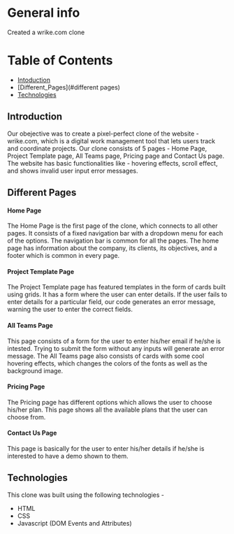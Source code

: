 # General info
Created a wrike.com clone

# Table of Contents
* [Intoduction](#introduction)
* [Different_Pages](#different pages)
* [Technologies](#technologies)

## Introduction
Our obejective was to create a pixel-perfect clone of the website - wrike.com, which is a digital work management tool that lets users track and coordinate projects.
Our clone consists of 5 pages - Home Page, Project Template page, All Teams page, Pricing page and Contact Us page. The website has basic functionalities like - hovering effects, scroll effect, and shows invalid user input error messages.

## Different Pages
#### Home Page
The Home Page is the first page of the clone, which connects to all other pages. It consists of a fixed navigation bar with a dropdown menu for each of the options. The navigation bar is common for all the pages. The home page has information about the company, its clients, its objectives, and a footer which is common in every page.

#### Project Template Page
The Project Template page has featured templates in the form of cards built using grids. It has a form where the user can enter details. If the user fails to enter details for a particular field, our code generates an error message, warning the user to enter the correct fields.

#### All Teams Page
This page consists of a form for the user to enter his/her email if he/she is intested. Trying to submit the form without any inputs will generate an error message. The All Teams page also consists of cards with some cool hovering effects, which changes the colors of the fonts as well as the background image.

#### Pricing Page
The Pricing page has different options which allows the user to choose his/her plan. This page shows all the available plans that the user can choose from.

#### Contact Us Page
This page is basically for the user to enter his/her details if he/she is interested to have a demo shown to them.

## Technologies
This clone was built using the following technologies - 
* HTML
* CSS
* Javascript (DOM Events and Attributes)

